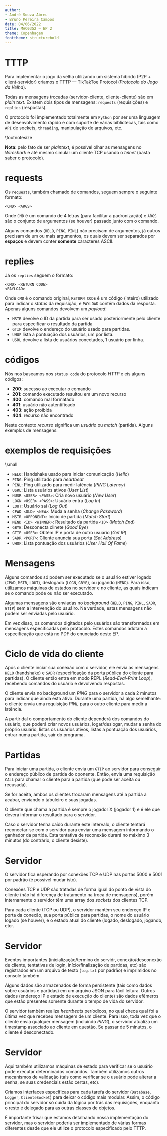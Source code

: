 ```yaml
---
author:
- André Souza Abreu
- Bruno Pereira Campos
date: 04/06/2022
title: MAC0352 — EP 2
theme: Copenhagen
fonttheme: structurebold
---
```


# TTTP

Para implementar o jogo da velha utilizando um sistema hibrído (P2P +
client-servidor) criamos o TTTP — TikTakToe Protocol (*Protocolo do Jogo da
Velha*).

Todas as mensagens trocadas (servidor-cliente, cliente-cliente) são em
*plain text*. Existem dois tipos de mensagens: `requests` (requisições)
e `replies` (respostas).

O protocolo foi implementado totalmente em `Python` por ser uma linguagem
de desenvolvimento rápido e com suporte de várias bibliotecas, tais como
`API` de sockets, `threading`, manipulação de arquivos, etc.

\footnotesize

**Nota**: pelo fato de ser *plaintext*, é possível olhar as mensagens no
*Wireshark* e até mesmo simular um cliente TCP usando o *telnet* (basta saber o
protocolo).

# requests

Os `requests`, também chamado de comandos, seguem sempre o seguinte formato:

```
<CMD> <ARGS>
```

Onde `CMD` é um comando de 4 letras (para facilitar a padronização) e
`ARGS` são o conjunto de argumentos (se houver) passado junto com o comando.

Alguns comandos (`HELO`, `PING`, `PINL`) não precisam de argumentos, já outros
precisam de um ou mais argumentos, os quais devem ser separados por **espaços**
e devem conter **somente** caracteres ASCII.

# replies

Já os `replies` seguem o formato:

```
<CMD> <RETURN CODE>
<PAYLOAD>
```

Onde `CMD` é o comando original, `RETURN CODE` é um código  (inteiro)  utilizado
para indicar o *status* da requisição, e `PAYLOAD`  contém  dados  da  resposta.
Apenas alguns comandos devolvem um *payload*:

- `MSTR` devolve o ID da partida para ser usado posteriormente pelo cliente para
especificar o resultado da partida
- `GTIP` devolve o endereço do usuário usado para partidas.
- `UHOF` lista a pontuação dos usuários, um por lista.
- `USRL` devolve a lista de usuários conectados, 1 usuário por linha.

# códigos

Nós nos baseamos nos `status code` do protocolo *HTTP* e eis alguns códigos:

- **200**: sucesso ao executar o comando
- **201**: comando executado resultou em um novo recurso
- **400**: comando mal formatado
- **401**: usuário não autentificado
- **403**: ação proibida
- **404**: recurso não encontrado

Neste contexto *recurso* significa um *usuário* ou *match* (partida).
Alguns exemplos de mensagens:

# exemplos de requisições

\small
- `HELO`: Handshake usado para iniciar comunicação (*Hello*)
- `PING`: Ping utilizado para *heartbeat* 
- `PINL`: Ping utilizado para medir latência (*PING Latency*)
- `USRL`: Lista usuários ativos (*User List*) 
- `NUSR <USER> <PASS>`: Cria novo usuário (*New User*) 
- `LOGN <USER> <PASS>`: Usuário entra (*Log In*) 
- `LOUT`: Usuário sai (*Log Out*) 
- `CPWD <OLD> <NEW>`: Muda a senha (*Change Password*) 
- `MSTR <OPPONENT>`: Início de partida (*Match Start*) 
- `MEND <ID> <WINNER>`: Resultado da partida `<ID>` (*Match End*) 
- `GBYE`: Desconecta clinete (*Good Bye*) 
- `GTIP <USER>`: Obtém IP e porta de outro usuário (*Get IP*) 
- `SADR <PORT>`: Cliente anuncia sua porta (*Set Address*) 
- `UHOF`: Lista pontuação dos usuários (*User Hall Of Fame*) 

# Mensagens

Alguns comandos só podem ser executado se  o  usuário  estiver  logado  (`CPWD`,
`MSTR`, `LOUT`), deslogado (`LOGN`, `GBYE`), ou  jogando  (`MEND`).  Para  isso,
utilizamos máquinas de estados no servidor e no cliente, as quais indicam  se  o
comando pode ou não ser executado.

Algumas mensagens são enviadas no *background* (`HELO`, `PING`, `PINL`,  `SADR`,
`GTIP`) sem a intervenção do usuáiro. Na verdade, estas mensagens não podem  ser
enviadas pelo usuário.

Em  vez  disso,  os  comandos  digitados  pelo  usuários  são  transformados  em
mensagens especificadas pelo protocolo. Estes comandos  adotam  a  especificação
que está no PDF do enunciado deste EP.

# Ciclo de vida do cliente

Após o cliente inciar sua conexão com o servidor, ele envia as mensagens  `HELO`
(handshake) e `SADR` (especificação da porta pública do cliente para  partidas).
O cliente então entra em modo REPL (*Read-Eval-Print Loop*), recebendo  comandos
do usuário e devolvendo respostas.

O cliente envia no background um *PING* para o servidor a cada  2  minutos  para
indicar que ainda está  ativo.  Durante  uma  partida,  há  algo  semelhante:  o
cliente envia uma requisição *PINL* para o outro cliente para medir a latência.

A partir daí o comportamento do  cliente  dependerá  dos  comandos  do  usuário,
que poderá criar novos  usuários,  logar/deslogar,  mudar  a  senha  do  próprio
usuário, listas os usuários ativos, listas  a  pontuação  dos  usuários,  entrar
numa partida, sair do programa.

# Partidas

Para iniciar uma partida, o cliente envia um `GTIP` ao servidor para conseguir o
endereço público de partida do oponente. Então, envia uma requisição `CALL` para
chamar o cliente para a partida (que pode ser aceita ou recusada).

Se for aceita, ambos os clientes trocaram mensagens até a partida a acabar,
enviando o tabuleiro e suas jogadas.

O cliente que chama a partida é sempre o jogador X (jogador 1) e é ele que deverá
informar o resultado para o servidor.

Caso  o  servidor  tenha  caído  durante  este  intervalo,  o  cliente   tentará
reconectar-se com o servidor para enviar uma mensagem informando o  ganhador  da
partida. Esta tentativa de reconexão durará no máximo 3 minutos  (do  contrário,
o cliente desiste).

# Servidor

O servidor fica esperando por conexões TCP e UDP nas  portas  5000  e  5001  por
padrão (é possível mudar isto).

Conexões TCP e UDP são tratadas de forma igual do  ponto  de  vista  do  cliente
(não há diferença de tratamento na troca de  mensagens),  porém  internamente  o
servidor têm uma array dos *sockets* dos clientes TCP.

Para cada cliente (TCP ou UDP), o servidor mantém seu endereço  IP  e  porta  da
conexão, sua porta pública para partidas, o nome do usuário logado (se  houver),
e o estado atual do cliente (logado, deslogado, jogando, etcr.

# Servidor

Eventos importantes (inicialização/termino  do  servidr,  conexão/desconexão  de
cliente,  tentativas  de  login,  início/finalização  de  partidas,   etc)   são
registrados em um arquivo de  texto  (`log.txt`  por  padrão)  e  imprimidos  no
console também.

Alguns dados são  armazenados  de  forma  persistente  (tais  como  dados  sobre
usuários e partidas) em  um  arquivo  JSON  para  fácil  leitura.  Outros  dados
(endereço IP e estado de execução do  cliente)  são  dados  efêmeros  que  estão
presentes somente durante o tempo de vida do servidor.

O servidor também realiza *heartbeats* períodicos, no qual checa qual foi a última
vez que recebeu mensagem de um cliente. Para isso, toda vez que o cliente envia
qualquer mensagem (incluindo *PING*), o servidor atualiza um timestamp associado
ao cliente em questão. Se passar de 5 minutos, o cliente é desconectado.

# Servidor

Aqui também utilizamos máquinas de estado para verificar se o usuário pode
executar determinados comandos. Também utilizamos outros mecanismos de validação
(tais como verificar se o usuário pode alterar a senha, se suas credenciais estão
certas, etc).

Criamos interfaces específicas para cada tarefa do servidor (`Database`, `Logger`,
`ClienteSocket`) para deixar o código mais modular. Assim, o código principal do servidor
só cuida da lógica por trás das requisições, enquanto o resto é delegado para as outras
classes de objetos.

É importante frisar que estamos detalhando nossa implementação do servidor,  mas
o servidor poderia ser implementado de várias formas diferentes  desde  que  ele
utilize o protocolo especificado pelo TTTP.

